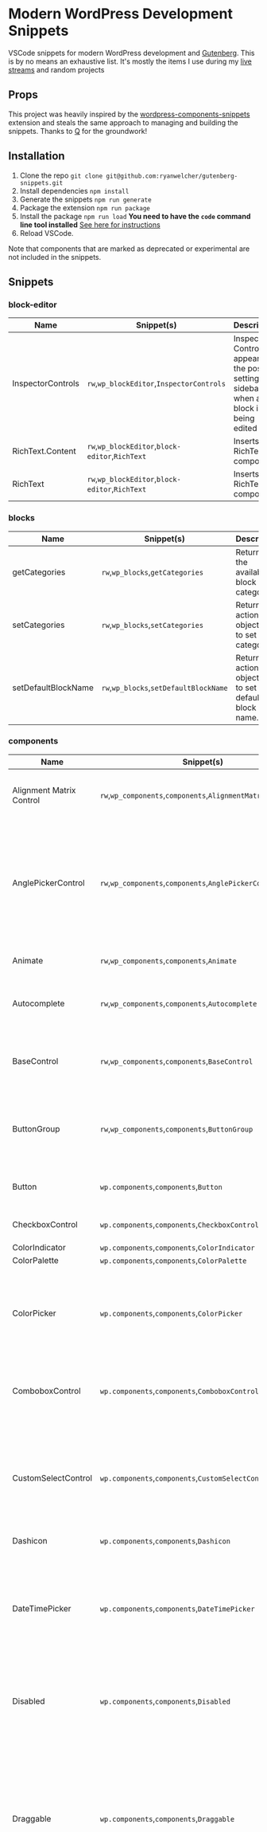# Modern WordPress Development Snippets

VSCode snippets for modern WordPress development and [Gutenberg](https://wordpress.org/gutenberg/). This is by no means an exhaustive list. It's mostly the items I use during my [live streams](https://www.twitch.tv/ryanwelchercodes) and random projects

## Props

This project was heavily inspired by the [wordpress-components-snippets](https://github.com/ItsJonQ/wordpress-components-snippets) extension and steals the same approach to managing and building the snippets. Thanks to [Q](https://github.com/ItsJonQ/) for the groundwork!

## Installation

1. Clone the repo `git clone git@github.com:ryanwelcher/gutenberg-snippets.git`
2. Install dependencies `npm install`
3. Generate the snippets `npm run generate`
4. Package the extension `npm run package`
5. Install the package `npm run load` **You need to have the `code` command line tool installed** [See here for instructions](https://code.visualstudio.com/docs/setup/setup-overview)
6. Reload VSCode.

Note that components that are marked as deprecated or experimental are not included in the snippets.

<!-- SNIPPET-TOC -->
<!-- This table was automatically generated -->
## Snippets
 ### block-editor
| Name | Snippet(s) | Description |
| --- | --- | --- |
| InspectorControls | `rw`,`wp_blockEditor`,`InspectorControls` | Inspector Controls appear in the post settings sidebar when a block is being edited 
| RichText.Content | `rw`,`wp_blockEditor`,`block-editor`,`RichText` | Inserts a RichText component. 
| RichText | `rw`,`wp_blockEditor`,`block-editor`,`RichText` | Inserts a RichText component. 

 ### blocks
| Name | Snippet(s) | Description |
| --- | --- | --- |
| getCategories | `rw`,`wp_blocks`,`getCategories` | Returns all the available block categories. 
| setCategories | `rw`,`wp_blocks`,`setCategories` | Returns an action object used to set block categories. 
| setDefaultBlockName | `rw`,`wp_blocks`,`setDefaultBlockName` | Returns an action object used to set the default block name. 

 ### components
| Name | Snippet(s) | Description |
| --- | --- | --- |
| Alignment Matrix Control | `rw`,`wp_components`,`components`,`AlignmentMatrixControl` | AlignmentMatrixControl components enable adjustments to horizontal and vertical alignments for UI. 
| AnglePickerControl | `rw`,`wp_components`,`components`,`AnglePickerControl` | AnglePickerControl is a React component to render a UI that allows users to pick an angle. Users can choose an angle in a visual UI with the mouse by dragging an angle indicator inside a circle or by directly inserting the desired angle in a text field. 
| Animate | `rw`,`wp_components`,`components`,`Animate` | Simple interface to introduce animations to components. 
| Autocomplete | `rw`,`wp_components`,`components`,`Autocomplete` | This component is used to provide autocompletion support for a child input component. 
| BaseControl | `rw`,`wp_components`,`components`,`BaseControl` | BaseControl component is used to generate labels and help text for components handling user inputs. 
| ButtonGroup | `rw`,`wp_components`,`components`,`ButtonGroup` | ButtonGroup can be used to group any related buttons together. To emphasize related buttons, a group should share a common container. 
| Button | `wp.components`,`components`,`Button` | Buttons let users take actions and make choices with a single click or tap. 
| CheckboxControl | `wp.components`,`components`,`CheckboxControl` | Checkboxes allow the user to select one or more items from a set. 
| ColorIndicator | `wp.components`,`components`,`ColorIndicator` | Displays a color. 
| ColorPalette | `wp.components`,`components`,`ColorPalette` | Display a color palette 
| ColorPicker | `wp.components`,`components`,`ColorPicker` | ColorPicker is a color picking component based on react-colorful. It lets you pick a color visually or by manipulating the individual RGB(A), HSL(A) and Hex(8) color values. 
| ComboboxControl | `wp.components`,`components`,`ComboboxControl` | ComboboxControl is an enhanced version of a SelectControl, with the addition of being able to search for options using a search input. 
| CustomSelectControl | `wp.components`,`components`,`CustomSelectControl` | CustomSelectControl allows users to select an item from a single-option menu just like SelectControl, with the addition of being able to provide custom styles for each item in the menu. This means it does not use a native <select>, so should only be used if the custom styling is necessary. 
| Dashicon | `wp.components`,`components`,`Dashicon` | add description 
| DateTimePicker | `wp.components`,`components`,`DateTimePicker` | DateTimePicker is a React component that renders a calendar and clock for date and time selection. The calendar and clock components can be accessed individually using the DatePicker and TimePicker components respectively. 
| Disabled | `wp.components`,`components`,`Disabled` | Disabled is a component which disables descendant tabbable elements and prevents pointer interaction. 
| Draggable | `wp.components`,`components`,`Draggable` | Draggable is a Component that provides a way to set up a a cross-browser (including IE) customisable drag image and the transfer data for the drag event. It decouples the drag handle and the element to drag. Use it by wrapping the component that will become the drag handle and providing the DOM ID of the element to drag. 
| DropdownMenu | `wp.components`,`components`,`DropdownMenu` | The DropdownMenu displays a list of actions (each contained in a MenuItem, MenuItemsChoice, or MenuGroup) in a compact way. It appears in a Popover after the user has interacted with an element (a button or icon) or when they perform a specific action. 
| Dropdown | `wp.components`,`components`,`Dropdown` | Dropdown is a React component to render a button that opens a floating content modal when clicked. 
| Dropzone | `wp.components`,`components`,`Dropzone` | DropZone is a Component creating a drop zone area taking the full size of its parent element. It supports dropping files, HTML content or any other HTML drop event. 
| DuotonePicker & DuotoneSwatch | `wp.components`,`components`,`DuotonePicker`,`DuotoneSwatch` | add description 
| ExternalLink | `wp.components`,`components`,`ExternalLink` | add description 
| FocalPointPicker | `wp.components`,`components`,`FocalPointPicker` | Focal Point Picker is a component which creates a UI for identifying the most important visual point of an image. 
| FontSizePicker | `wp.components`,`components`,`FontSizePicker` | FontSizePicker is a React component that renders a UI that allows users to select a font size 
| FormFileUpload | `wp.components`,`components`,`FormFileUpload` | Renders a FormFileUpload 
| FormToggle | `wp.components`,`components`,`FormToggle` | Renders a FormToggle 
| FormTokenField | `wp.components`,`components`,`FormTokenField` | A FormTokenField is a field similar to the tags and categories fields in the interim editor chrome, or the "to" field in Mail on OS X. Tokens can be entered by typing them or selecting them from a list of suggested tokens. 
| Guide | `wp.components`,`components`,`Guide` | Guide is a React component that renders a user guide in a modal. 
| PanelBody | `rw`,`wp_components`,`PanelBody` | The PanelBody creates a collapsible container that can be toggled open or closed. 

 ### core-data
| Name | Snippet(s) | Description |
| --- | --- | --- |
| getCurrentUser | `rw`,`wp_coreData`,`getCurrentUser` | Returns the current user 

 ### data
| Name | Snippet(s) | Description |
| --- | --- | --- |
| getEmbedPreview | `rw`,`wp_data`,`getEmbedPreview` | add description 

 ### json
| Name | Snippet(s) | Description |
| --- | --- | --- |
| Generate block.json file | `rw`,`wp`,`json`,`block` | Generates the contents of a block.json file 
| Generate a basic theme.json file | `rw`,`wp`,`json`,`theme` | Generates the contents of a theme.json file 

 ### notices
| Name | Snippet(s) | Description |
| --- | --- | --- |
| createErrorNotice | `rw`,`wp_notices`,`createErrorNotice` | Returns an action object used in signalling that an error notice is to be created. Refer to createNotice for options documentation. 
| createInfoNotice | `rw`,`wp_notices`,`wp_data`,`createInfoNotice` | Returns an action object used in signalling that an info notice is to be created. Refer to createNotice for options documentation. 
| createNotice | `rw`,`wp_notices`,`wp_data`,`createNotice` | Returns an action object used in signalling that a notice is to be created. 
| createSuccessNotice | `rw`,`wp_notices`,`wp_data`,`createSuccessNotice` | Returns an action object used in signalling that a success notice is to be created. Refer to createNotice for options documentation. 
| createWarningNotice | `rw`,`wp_notices`,`wp_data`,`createWarningNotice` | Returns an action object used in signalling that a warning notice is to be created. Refer to createNotice for options documentation. 
| getNotices | `rw`,`wp_notices`,`wp_data`,`getNotices` | Returns all notices as an array, optionally for a given context. Defaults to the global context. 
| removeNotice | `rw`,`wp_notices`,`wp_data`,`removeNotice` | Returns an action object used in signalling that a notice is to be removed. 

 ### php
| Name | Snippet(s) | Description |
| --- | --- | --- |
| Insert WordPress debug constants | `rw`,`wp`,`debug` | Inserts the WP_DEBUG and WP_DEBUG_LOG and other debug related constants. 
| Enqueue a script from a plugin in the block editor | `rw`,`wp`,`php`,`enqueue-from-plugin` | Enqueues a script in the block editor stored in a plugin 
| Enqueue a script from a theme in the block editor | `rw`,`wp`,`php`,`enqueue-from-plugin` | Enqueues a script in the block editor stored in a theme 
| Enqueue a viewScript file | `rw`,`wp`,`enqueue`,`viewScript` | Enqueue the viewScript file for a dynamic block 

 ### structure
| Name | Snippet(s) | Description |
| --- | --- | --- |
| Block Edit component | `rw`,`block`,`edit` | Create an Edit component for custom block development. 
| Block Save component | `rw`,`block`,`save` | Create a Save component for custom block development. 
| Retrieve from the WordPress datastore | `rw`,`wp`,`getEntityRecords`,`get-data` | Add getEntityRecords selector with isLoading and invalidateResolution. 

 ### webpack
| Name | Snippet(s) | Description |
| --- | --- | --- |
| Custom entry points | `rw`,`webpack`,`entrypoints` | Create a webpack config with custom entry points 


<!-- /SNIPPET-TOC -->

## Development

1. Install the dependencies: `npm install`
2. DO WORK!
3. Generate the updated snippets: `npm run generate`

The snippets are stored in the snippet-data directory in a subdirectory that corresponds to the snippet's category. For example, the components that are part of the `@wordpress/components` package are stored in the `components` directory, PHP related snippets are stored in the `php` directory and so on.

To add a new snippet category, simply add a new directory to the snippet-data directory and update the package.json file to include the new category to the `contributes.snippets` array.

To add a new snippet to any category, create a new file called {snippet}.snip. Please use a name that makes it clear what the snippet represents. For example, a snippet for the `<Button />` component would be named `button.snip`.

Once the file has been created, there is a custom snippet for the workspace that will automatically add the snippet to the snippet file. Trigger it by typing `snip` in the new file. Please use this scaffold as a starting point to keep the format consistent.

The .snip files use front-matter to store the data about the snippet

Raw snippet file:

```plaintext
---
title: Alignment Matrix Control
prefix: wp.components|AlignmentMatrixControl
description: AlignmentMatrixControl components enable adjustments to horizontal and vertical alignments for UI.
---

$LINE_COMMENT Reference: https://github.com/WordPress/gutenberg/tree/trunk/packages/components/src/alignment-matrix-control",

import { AlignmentMatrixControl } from '@wordpress/components';

<AlignmentMatrixControl value={ alignment } onChange={ setAlignment } />
```

Converts to in snippet file:

```json
"Alignment Matrix Control": {
    "prefix": [
      "wp.components",
      "AlignmentMatrixControl"
    ],
    "description": "AlignmentMatrixControl components enable adjustments to horizontal and vertical alignments for UI.",
    "body": [
      "$LINE_COMMENT Reference: https://github.com/WordPress/gutenberg/tree/trunk/packages/components/src/alignment-matrix-control\",",
      "",
      "import { AlignmentMatrixControl } from '@wordpress/components';",
      "",
      "<AlignmentMatrixControl value={ alignment } onChange={ setAlignment } />"
    ]
},
```

Note that the prefix is pipe-delimited and is converted to an array in the json.

Inserted Snippet:

```jsx
// Reference: https://github.com/WordPress/gutenberg/tree/trunk/packages/components/src/alignment-matrix-control",

import { AlignmentMatrixControl } from '@wordpress/components';

<AlignmentMatrixControl value={ alignment } onChange={ setAlignment } />;
```
